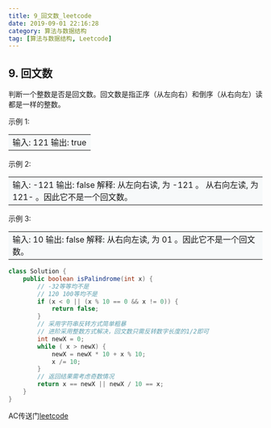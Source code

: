 ```yaml
---
title: 9_回文数_leetcode
date: 2019-09-01 22:16:28
category: 算法与数据结构
tag: [算法与数据结构, Leetcode]
---
```


## 9. 回文数

判断一个整数是否是回文数。回文数是指正序（从左向右）和倒序（从右向左）读都是一样的整数。

示例 1:
<table><tr><td bgcolor=#f7f9fa>输入: 121
输出: true
</td></tr></table>

示例 2:
<table><tr><td bgcolor=#f7f9fa>输入: -121
输出: false
解释: 从左向右读, 为 -121 。 从右向左读, 为 121- 。因此它不是一个回文数。
</td></tr></table>

示例 3:
<table><tr><td bgcolor=#f7f9fa>输入: 10
输出: false
解释: 从右向左读, 为 01 。因此它不是一个回文数。
</td></tr></table>

```java
class Solution {
    public boolean isPalindrome(int x) {
        // -32等等均不是
        // 120 100等均不是
        if (x < 0 || (x % 10 == 0 && x != 0)) {
            return false;
        }
        // 采用字符串反转方式简单粗暴
        // 进阶采用整数方式解决，回文数只需反转数字长度的1/2即可
        int newX = 0;
        while ( x > newX) {
            newX = newX * 10 + x % 10;
            x /= 10;
        }
        // 返回结果需考虑奇数情况
        return x == newX || newX / 10 == x;
    }
}
```

AC传送门[leetcode](https://leetcode-cn.com/problems/palindrome-number/)
